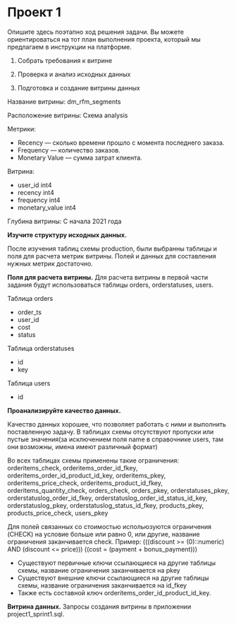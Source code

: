 # Проект 1
Опишите здесь поэтапно ход решения задачи. Вы можете ориентироваться на тот план выполнения проекта, который мы предлагаем в инструкции на платформе.
1. Собрать требования к витрине


2. Проверка и анализ исходных данных 


3. Подготовка и создание витрины данных

Название витрины:
dm_rfm_segments

Расположение витрины:
Схема analysis

Метрики:
- Recency — сколько времени прошло с момента последнего заказа.
- Frequency — количество заказов.
- Monetary Value — сумма затрат клиента.

Витрина:
- user_id int4
- recency int4
- frequency int4
- monetary_value int4

Глубина витрины:
C начала 2021 года

<b>Изучите структуру исходных данных.</b>

После изучения таблиц схемы production, были выбранны таблицы и поля для расчета метрик витрины. Полей и данных для составления нужных метрик достаточно.

<b>Поля для расчета витрины.</b>
Для расчета витрины в первой части задания будут использоваться таблицы orders, orderstatuses, users.

Таблица orders
- order_ts
- user_id
- cost
- status

Таблица orderstatuses
- id
- key

Таблица users
- id

<b>Проанализируйте качество данных.</b>

Качество данных хорошее, что позволяет работать с ними и выполнить поставленную задачу.
В таблицах схемы отсутствуют пропуски или пустые значения(за исключением поля name в справочнике users, там они возможны, имена имеют различный формат)

Во всех таблицах схемы применены такие ограничения:
orderitems_check,
orderitems_order_id_fkey,
orderitems_order_id_product_id_key,
orderitems_pkey,
orderitems_price_check,
orderitems_product_id_fkey,
orderitems_quantity_check,
orders_check,
orders_pkey,
orderstatuses_pkey,
orderstatuslog_order_id_fkey,
orderstatuslog_order_id_status_id_key,
orderstatuslog_pkey,
orderstatuslog_status_id_fkey,
products_pkey,
products_price_check,
users_pkey

Для полей связанных со стоимостью испольюзуются ограничения (CHECK) на условие больше или равно 0, или другие, название ограничения заканчивается check. Пример:
(((discount >= (0)::numeric) AND (discount <= price)))
((cost = (payment + bonus_payment)))

- Существуют первичные ключи ссылающиеся на другие таблицы схемы, название ограничения заканчивается на pkey
- Существуют внешние ключи ссылающиеся на другие таблицы схемы, название ограничения заканчивается на id_fkey
- Также есть составной ключ orderitems_order_id_product_id_key.

<b>Витрина данных.</b>
Запросы создания витрины в приложении project1_sprint1.sql.
